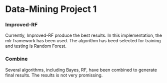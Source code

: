 # Data-Mining Project 1
### Improved-RF
Currently, Improved-RF produce the best results. In this implementation, the mlr framework has been used. The algorithm has beed selected for training and testing is Random Forest.

### Combine
Several algorithms, including Bayes, RF, have been combined to generate final results. The results is not very promissing.